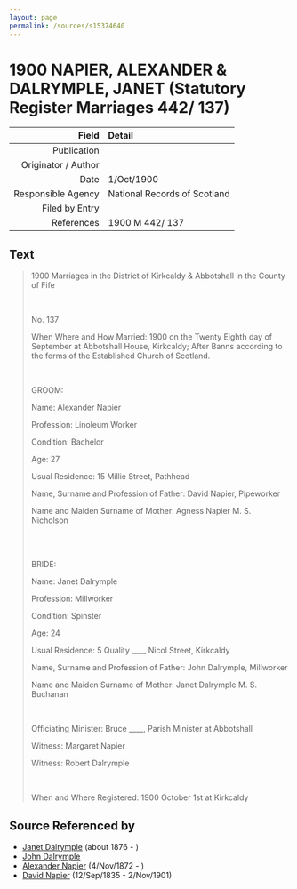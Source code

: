 ```yaml
---
layout: page
permalink: /sources/s15374640
---
```


# 1900 NAPIER, ALEXANDER & DALRYMPLE, JANET (Statutory Register Marriages 442/ 137)

Field | Detail
---:|:---
Publication | 
Originator / Author | 
Date | 1/Oct/1900
Responsible Agency | National Records of Scotland
Filed by Entry | 
References | 1900 M 442/ 137

## Text

> 1900 Marriages in the District of Kirkcaldy & Abbotshall in the County of Fife
>
> <br/>
>
> No. 137
>
> When Where and How Married: 1900 on the Twenty Eighth day of September at Abbotshall House, Kirkcaldy; After Banns according to the forms of the Established Church of Scotland.
>
> <br/>
>
> GROOM:
>
> Name: Alexander Napier
>
> Profession: Linoleum Worker
>
> Condition: Bachelor
>
> Age: 27
>
> Usual Residence: 15 Millie Street, Pathhead
>
> Name, Surname and Profession of Father: David Napier, Pipeworker
>
> Name and Maiden Surname of Mother: Agness Napier M. S. Nicholson
>
> <br/>
>
> <br/>
>
> BRIDE:
>
> Name: Janet Dalrymple
>
> Profession: Millworker
>
> Condition: Spinster
>
> Age: 24
>
> Usual Residence: 5 Quality ____ Nicol Street, Kirkcaldy
>
> Name, Surname and Profession of Father: John Dalrymple, Millworker
>
> Name and Maiden Surname of Mother: Janet Dalrymple M. S. Buchanan
>
> <br/>
>
> Officiating Minister: Bruce ____, Parish Minister at Abbotshall
>
> Witness: Margaret Napier
>
> Witness: Robert Dalrymple
>
> <br/>
>
> When and Where Registered: 1900 October 1st at Kirkcaldy
>

## Source Referenced by

* [Janet Dalrymple](../people/@30057967@-janet-dalrymple-b1876-d.md) (about 1876 - )
* [John Dalrymple](../people/@90699645@-john-dalrymple-b-d.md)
* [Alexander Napier](../people/@22451165@-alexander-napier-b1872-11-4-d.md) (4/Nov/1872 - )
* [David Napier](../people/@41697732@-david-napier-b1835-9-12-d1901-11-2.md) (12/Sep/1835 - 2/Nov/1901)
